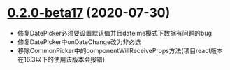 # [0.2.0-beta17]() (2020-07-30)

* 修复DatePicker必须要设置默认值并且dateime模式下数据有问题的bug
* 修复DatePicker中onDateChange改为非必选
* 移除CommonPicker中的componentWillReceiveProps方法(项目react版本在16.3以下的使用该版本会报错)